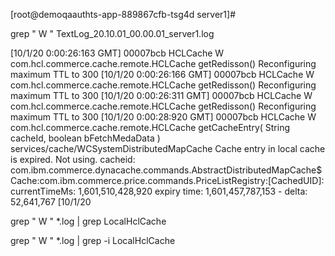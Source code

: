 [root@demoqaauthts-app-889867cfb-tsg4d server1]#  

grep " W " TextLog_20.10.01_00.00.01_server1.log 

 
[10/1/20 0:00:26:163 GMT] 00007bcb HCLCache      W com.hcl.commerce.cache.remote.HCLCache getRedisson() Reconfiguring maximum TTL to 300 
[10/1/20 0:00:26:166 GMT] 00007bcb HCLCache      W com.hcl.commerce.cache.remote.HCLCache getRedisson() Reconfiguring maximum TTL to 300 
[10/1/20 0:00:26:311 GMT] 00007bcb HCLCache      W com.hcl.commerce.cache.remote.HCLCache getRedisson() Reconfiguring maximum TTL to 300 
[10/1/20 0:00:28:920 GMT] 00007bcb HCLCache      W com.hcl.commerce.cache.remote.HCLCache getCacheEntry( String cacheId, boolean bFetchMedaData ) services/cache/WCSystemDistributedMapCache Cache entry in local cache is expired. Not using. cacheid: com.ibm.commerce.dynacache.commands.AbstractDistributedMapCache$Cache:com.ibm.commerce.price.commands.PriceListRegistry:[CachedUID]: currentTimeMs: 1,601,510,428,920 expiry time: 1,601,457,787,153 - delta: 52,641,767 
[10/1/20  

 

 

grep " W " *.log | grep LocalHclCache 

 

grep " W " *.log | grep -i LocalHclCache 

 
